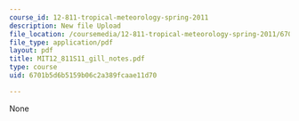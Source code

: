 ```yaml
---
course_id: 12-811-tropical-meteorology-spring-2011
description: New file Upload
file_location: /coursemedia/12-811-tropical-meteorology-spring-2011/6701b5d6b5159b06c2a389fcaae11d70_MIT12_811S11_gill_notes.pdf
file_type: application/pdf
layout: pdf
title: MIT12_811S11_gill_notes.pdf
type: course
uid: 6701b5d6b5159b06c2a389fcaae11d70

---
```

None